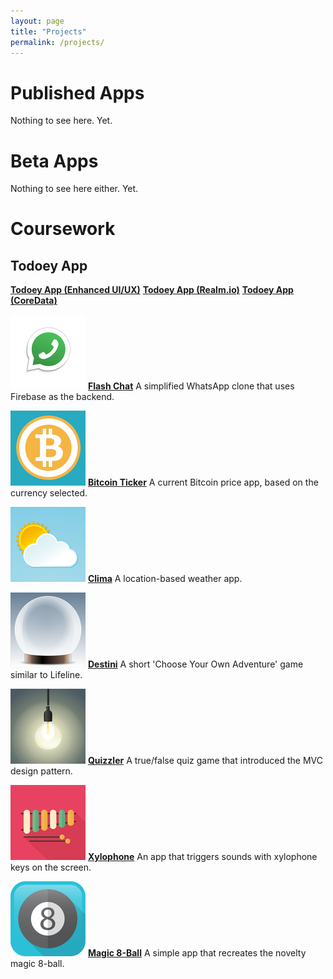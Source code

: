 ```yaml
---
layout: page
title: "Projects"
permalink: /projects/
---
```


# Published Apps

Nothing to see here. Yet.

# Beta Apps

Nothing to see here either. Yet.

# Coursework

## Todoey App
[**Todoey App (Enhanced UI/UX)**](https://github.com/howswift/complete-ios-bootcamp/pull/28)
[**Todoey App (Realm.io)**](https://github.com/howswift/complete-ios-bootcamp/pull/27)
[**Todoey App (CoreData)**](https://github.com/howswift/complete-ios-bootcamp/pull/26)

![FlashChat Icon](assets/flashchat_Icon-40@3x.png)
[**Flash Chat**](https://github.com/howswift/complete-ios-bootcamp/pull/25)
A simplified WhatsApp clone that uses Firebase as the backend.

![BitcoinTicker Icon](assets/bitcoin_Icon-40@3x.png)
[**Bitcoin Ticker**](https://github.com/howswift/complete-ios-bootcamp/pull/24)
A current Bitcoin price app, based on the currency selected.

![Clima Icon](assets/clima_Icon-40@3x.png)
[**Clima**](https://github.com/howswift/complete-ios-bootcamp/pull/23)
A location-based weather app.

![Quizzler Icon](assets/destini_Icon-40@3x.png)
[**Destini**](https://github.com/howswift/complete-ios-bootcamp/pull/19)
A short 'Choose Your Own Adventure' game similar to Lifeline.

![Quizzler Icon](assets/quizzler_Icon-40@3x.png)
[**Quizzler**](https://github.com/howswift/complete-ios-bootcamp/pull/11)
A true/false quiz game that introduced the MVC design pattern.

![Xylophone Icon](assets/xylophone_Icon-40@3x.png)
[**Xylophone**](https://github.com/howswift/complete-ios-bootcamp/pull/5)
An app that triggers sounds with xylophone keys on the screen.

![Magic 8-ball Icon](assets/magic8ball_Icon-40@3x.png)
[**Magic 8-Ball**](https://github.com/howswift/complete-ios-bootcamp/pull/2)
A simple app that recreates the novelty magic 8-ball.
